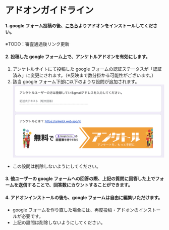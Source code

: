 # アドオンガイドライン

#### 1. google フォーム投稿の後、[こちら](https://workspace.google.com/marketplace?hl=ja)よりアドオンをインストールしてください。

※TODO：審査通過後リンク更新

#### 2. 投稿した google フォーム上で、アンケトルアドオンを有効にします。

1.  アンケトルサイトにて投稿した google フォームの認証ステータスが「認証済み」に変更にされます。（※反映まで数分掛かる可能性がございます。）
2.  該当 google フォーム下部に以下のような設問が追加されます。
    ![画像](../example.png)

- この設問は削除しないようにしてください。

#### 3. 他ユーザーの google フォームへの回答の際、上記の質問に回答した上でフォームを送信することで、回答数にカウントすることができます。

#### 4. アドオンインストールの後も、google フォームは自由に編集いただけます。

- google フォームを作り直した場合には、再度投稿・アドオンのインストールが必要です。
- 上記の設問は削除しないようにしてください。
